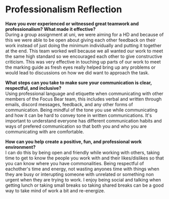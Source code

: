 # Professionalism Reflection

**Have you ever experienced or witnessed great teamwork and professionalism? What made it effective?**  
During a group assignment at uni, we were aiming for a HD and because of this we were able to be open about giving each other feedback on their work instead of just doing the minimum individually and putting it together at the end. This team worked well because we all wanted our work to meet the same high standard so we encouraged each other to give constructive criticism. This was very effective in touching up parts of our work to meet the marking guide as fresh eyes really helped bring up any problems or would lead to discussions on how we did want to approach the task.

**What steps can you take to make sure your communication is clear, respectful, and inclusive?**  
Using professional language and etiquette when communicating with other members of the Focus Bear team, this includes verbal and written through emails, discord messages, feedback, and any other forms of communication. Being mindful of the tone you use while communicating and how it can be hard to convey tone in written communications. It's important to understand everyone has different communication habits and ways of prefered communication so that both you and who you are communicating with are comfortable.

**How can you help create a positive, fun, and professional work environment?**  
I can do this by being open and friendly while working with others, taking time to get to know the people you work with and their likes/dislikes so that you can know where you have commonalities. Being respectful of eachother's time and energy, not wasting anyones time with things when they are busy or interupting someone with unrelated or something non urgent when they are trying to work. I enjoy being social and talking when getting lunch or taking small breaks so taking shared breaks can be a good way to take mind of work a bit and re-energize.
